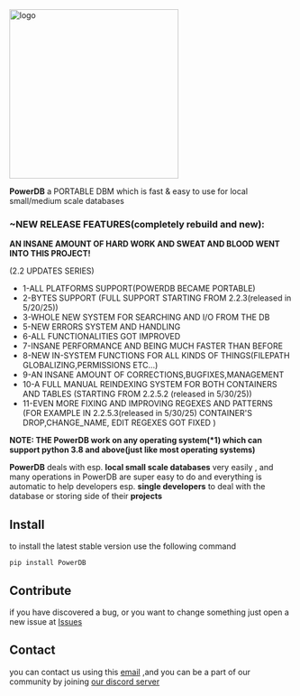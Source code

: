 <img alt="logo" src="https://github.com/user-attachments/assets/0a9537bb-746b-44b5-883b-2dcddc65d544" width=300/>

**PowerDB** a PORTABLE DBM which is fast & easy to use for local small/medium scale databases

<H3>~NEW RELEASE FEATURES(completely rebuild and new):</H3>

**AN INSANE AMOUNT OF HARD WORK AND SWEAT AND BLOOD WENT INTO THIS PROJECT!**

(2.2 UPDATES SERIES)
* 1-ALL PLATFORMS SUPPORT(POWERDB BECAME PORTABLE)
* 2-BYTES SUPPORT (FULL SUPPORT STARTING FROM 2.2.3(released in 5/20/25))
* 3-WHOLE NEW SYSTEM FOR SEARCHING AND I/O FROM THE DB
* 5-NEW ERRORS SYSTEM AND HANDLING
* 6-ALL FUNCTIONALITIES GOT IMPROVED
* 7-INSANE PERFORMANCE AND BEING MUCH FASTER THAN BEFORE
* 8-NEW IN-SYSTEM FUNCTIONS FOR ALL KINDS OF THINGS(FILEPATH GLOBALIZING,PERMISSIONS ETC...)
* 9-AN INSANE AMOUNT OF CORRECTIONS,BUGFIXES,MANAGEMENT
* 10-A FULL MANUAL REINDEXING SYSTEM FOR BOTH CONTAINERS AND TABLES (STARTING FROM 2.2.5.2 (released in 5/30/25))
* 11-EVEN MORE FIXING AND IMPROVING REGEXES AND PATTERNS (FOR EXAMPLE IN 2.2.5.3(released in 5/30/25) CONTAINER'S DROP,CHANGE_NAME, EDIT REGEXES GOT FIXED )

**NOTE: THE PowerDB work on any operating system(\*1) which can support python 3.8 and above(just like most operating systems)**

**PowerDB** deals with esp. **local small scale databases** very easily , and many operations in PowerDB are super easy to do
and everything is automatic
to help developers esp. **single developers** to deal with the database or storing side of their **projects**

## Install

to install the latest stable version use the following command

<code>pip install PowerDB</code>

## Contribute

if you have discovered a bug, or you want to change something just open a new issue
at [Issues](https://github.com/WeDu-official/PowerDB/issues)

## Contact

you can contact us using this [email](mailto:fplu.the.founder@gmail.com)
,and you can be a part of our community by joining [our discord server](https://discord.gg/mnduzx6yUg)

